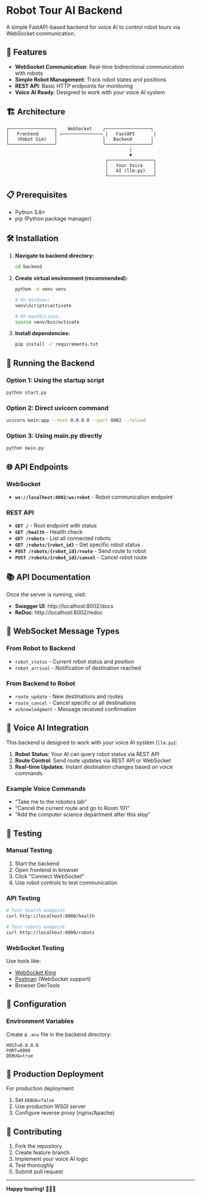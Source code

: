 # Robot Tour AI Backend

A simple FastAPI-based backend for voice AI to control robot tours via WebSocket communication.

## 🚀 Features

- **WebSocket Communication**: Real-time bidirectional communication with robots
- **Simple Robot Management**: Track robot states and positions
- **REST API**: Basic HTTP endpoints for monitoring
- **Voice AI Ready**: Designed to work with your voice AI system

## 🏗️ Architecture

```
┌─────────────────┐    WebSocket    ┌─────────────────┐
│   Frontend      │ ←──────────────→ │   FastAPI       │
│   (Robot Sim)   │                 │   Backend       │
└─────────────────┘                 └─────────────────┘
                                              │
                                              ▼
                                     ┌─────────────────┐
                                     │   Your Voice    │
                                     │   AI (llm.py)   │
                                     └─────────────────┘
```

## 📋 Prerequisites

- Python 3.8+
- pip (Python package manager)

## 🛠️ Installation

1. **Navigate to backend directory:**

   ```bash
   cd backend
   ```

2. **Create virtual environment (recommended):**

   ```bash
   python -m venv venv

   # On Windows:
   venv\Scripts\activate

   # On macOS/Linux:
   source venv/bin/activate
   ```

3. **Install dependencies:**
   ```bash
   pip install -r requirements.txt
   ```

## 🚀 Running the Backend

### Option 1: Using the startup script

```bash
python start.py
```

### Option 2: Direct uvicorn command

```bash
uvicorn main:app --host 0.0.0.0 --port 8002 --reload
```

### Option 3: Using main.py directly

```bash
python main.py
```

## 🌐 API Endpoints

### WebSocket

- **`ws://localhost:8002/ws/robot`** - Robot communication endpoint

### REST API

- **`GET /`** - Root endpoint with status
- **`GET /health`** - Health check
- **`GET /robots`** - List all connected robots
- **`GET /robots/{robot_id}`** - Get specific robot status
- **`POST /robots/{robot_id}/route`** - Send route to robot
- **`POST /robots/{robot_id}/cancel`** - Cancel robot route

## 📚 API Documentation

Once the server is running, visit:

- **Swagger UI**: http://localhost:8002/docs
- **ReDoc**: http://localhost:8002/redoc

## 🤖 WebSocket Message Types

### From Robot to Backend

- `robot_status` - Current robot status and position
- `robot_arrival` - Notification of destination reached

### From Backend to Robot

- `route_update` - New destinations and routes
- `route_cancel` - Cancel specific or all destinations
- `acknowledgment` - Message received confirmation

## 🎤 Voice AI Integration

This backend is designed to work with your voice AI system (`llm.py`):

1. **Robot Status**: Your AI can query robot status via REST API
2. **Route Control**: Send route updates via REST API or WebSocket
3. **Real-time Updates**: Instant destination changes based on voice commands

### Example Voice Commands

- "Take me to the robotics lab"
- "Cancel the current route and go to Room 101"
- "Add the computer science department after this stop"

## 🧪 Testing

### Manual Testing

1. Start the backend
2. Open frontend in browser
3. Click "Connect WebSocket"
4. Use robot controls to test communication

### API Testing

```bash
# Test health endpoint
curl http://localhost:8000/health

# Test robots endpoint
curl http://localhost:8000/robots
```

### WebSocket Testing

Use tools like:

- [WebSocket King](https://websocketking.com/)
- [Postman](https://www.postman.com/) (WebSocket support)
- Browser DevTools

## 🔧 Configuration

### Environment Variables

Create a `.env` file in the backend directory:

```env
HOST=0.0.0.0
PORT=8000
DEBUG=true
```

## 🚀 Production Deployment

For production deployment:

1. Set `DEBUG=false`
2. Use production WSGI server
3. Configure reverse proxy (nginx/Apache)

## 📝 Contributing

1. Fork the repository
2. Create feature branch
3. Implement your voice AI logic
4. Test thoroughly
5. Submit pull request

---

**Happy touring! 🎤🤖✨**
